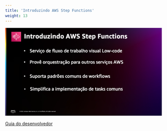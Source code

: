 ```yaml
---
title: 'Introduzindo AWS Step Functions'
weight: 13
---
```


![Introduzindo AWS Step Functions](/static/img/intro/pt-br/introducing.png)

[Guia do desenvolvedor](https://docs.aws.amazon.com/pt_br/step-functions/latest/dg/welcome.html)
